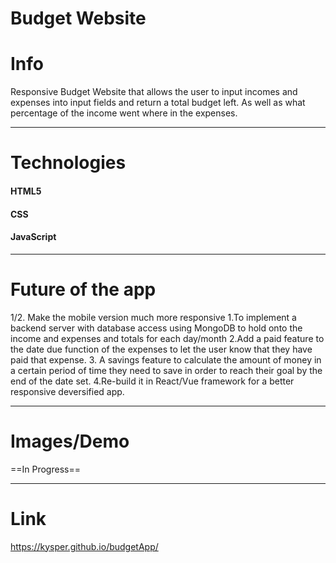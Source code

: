 # Budget Website

# Info
 Responsive Budget Website that allows the user to input incomes and expenses into input fields and return a total budget left.
As well as what percentage of the income went where in the expenses.
<hr>

# Technologies
#### HTML5
#### CSS
#### JavaScript
<hr>

# Future of the app
1/2. Make the mobile version much more responsive
1.To implement a backend server with database access using MongoDB to hold onto the income and expenses and totals for each day/month
2.Add a paid feature to the date due function of the expenses to let the user know that they have paid that expense.
3. A savings feature to calculate the amount of money in a certain period of time they need to save in order to reach their goal by the
end of the date set.
4.Re-build it in React/Vue framework for a better responsive deversified app.
<hr>

# Images/Demo
==In Progress==
<hr>

# Link
https://kysper.github.io/budgetApp/
